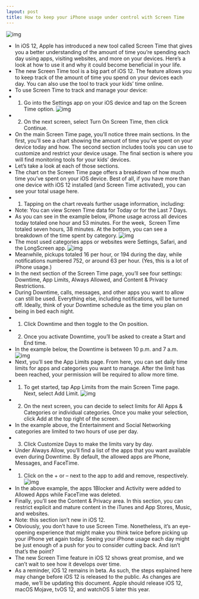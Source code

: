 ```yaml
---
layout: post
title: How to keep your iPhone usage under control with Screen Time
---
```

![img](http://media.idownloadblog.com/wp-content/uploads/2018/06/screen-time.jpg)
* In iOS 12, Apple has introduced a new tool called Screen Time that gives you a better understanding of the amount of time you’re spending each day using apps, visiting websites, and more on your devices. Here’s a look at how to use it and why it could become beneficial in your life. 
* The new Screen Time tool is a big part of iOS 12. The feature allows you to keep track of the amount of time you spend on your devices each day. You can also use the tool to track your kids’ time online.
* To use Screen Time to track and manage your device:
* 1) Go into the Settings app on your iOS device and tap on the Screen Time option.
![img](http://media.idownloadblog.com/wp-content/uploads/2018/06/screen-time-setup-2.jpg)
* 2) On the next screen, select Turn On Screen Time, then click Continue.
* On the main Screen Time page, you’ll notice three main sections. In the first, you’ll see a chart showing the amount of time you’ve spent on your device today and how. The second section includes tools you can use to customize and restrict your device usage. The final section is where you will find monitoring tools for your kids’ devices.
* Let’s take a look at each of those sections.
* The chart on the Screen Time page offers a breakdown of how much time you’ve spent on your iOS device. Best of all, if you have more than one device with iOS 12 installed (and Screen Time activated), you can see your total usage here.
* 1) Tapping on the chart reveals further usage information, including:
* Note: You can view Screen Time data for Today or for the Last 7 Days.
* As you can see in the example below, iPhone usage across all devices today totaled one hour and 53 minutes. For the week,  Screen Time totaled seven hours, 38 minutes. At the bottom, you can see a breakdown of the time spent by category.
![img](http://media.idownloadblog.com/wp-content/uploads/2018/06/screen-time-categories.jpeg)
* The most used categories apps or websites were Settings, Safari, and the LongScreen app.
![img](http://media.idownloadblog.com/wp-content/uploads/2018/06/extras-1.jpeg)
* Meanwhile, pickups totaled 16 per hour, or 194 during the day, while notifications numbered 752, or around 63 per hour. (Yes, this is a lot of iPhone usage.)
* In the next section of the Screen Time page, you’ll see four settings: Downtime, App Limits, Always Allowed, and Content & Privacy Restrictions.
* During Downtime, calls, messages, and other apps you want to allow can still be used. Everything else, including notifications, will be turned off. Ideally, think of your Downtime schedule as the time you plan on being in bed each night.
* 1) Click Downtime and then toggle to the On position.
* 2) Once you activate Downtime, you’ll be asked to create a Start and End time.
* In the example below, the Downtime is between 10 p.m. and 7 a.m.
![img](http://media.idownloadblog.com/wp-content/uploads/2018/06/downtime.jpeg)
* Next, you’ll see the App Limits page. From here, you can set daily time limits for apps and categories you want to manage. After the limit has been reached, your permission will be required to allow more time.
* 1) To get started, tap App Limits from the main Screen Time page. Next, select Add Limit.
![img](http://media.idownloadblog.com/wp-content/uploads/2018/06/restrictions.jpeg)
* 2) On the next screen, you can decide to select limits for All Apps & Categories or individual categories. Once you make your selection, click Add at the top right of the screen.
* In the example above, the Entertainment and Social Networking categories are limited to two hours of use per day.
* 3) Click Customize Days to make the limits vary by day.
* Under Always Allow, you’ll find a list of the apps that you want available even during Downtime. By default, the allowed apps are Phone, Messages, and FaceTime.
* 1) Click on the + or – next to the app to add and remove, respectively.
![img](http://media.idownloadblog.com/wp-content/uploads/2018/06/always-allowed-1.jpeg)
* In the above example, the apps 1Blocker and Activity were added to Allowed Apps while FaceTime was deleted.
* Finally, you’ll see the Content & Privacy area. In this section, you can restrict explicit and mature content in the iTunes and App Stores, Music, and websites.
* Note: this section isn’t new in iOS 12.
* Obviously, you don’t have to use Screen Time. Nonetheless, it’s an eye-opening experience that might make you think twice before picking up your iPhone yet again today. Seeing your iPhone usage each day might be just enough of a push for you to consider cutting back. And isn’t that’s the point?
* The new Screen Time feature in iOS 12 shows great promise, and we can’t wait to see how it develops over time.
* As a reminder, iOS 12 remains in beta. As such, the steps explained here may change before iOS 12 is released to the public. As changes are made, we’ll be updating this document. Apple should release iOS 12, macOS Mojave, tvOS 12, and watchOS 5 later this year.

